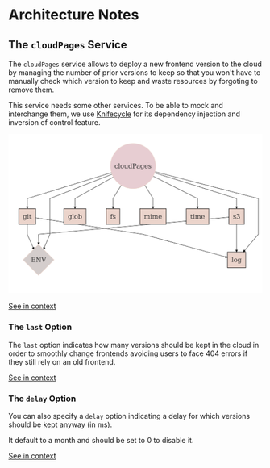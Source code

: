 <!--
# This file is automatically generated by the `jsarch`
# module. Do not change it elsewhere, changes would
# be overriden.
-->
# Architecture Notes



## The `cloudPages` Service

The `cloudPages` service allows to deploy a new frontend version
 to the cloud by managing the number of prior versions to keep
 so that you won't have to manually check which version to keep
 and waste resources by forgoting to remove them.

This service needs some other services. To be able to mock and
 interchange them, we use
 [Knifecycle](https://github.com/nfroidure/knifecycle) for its
 dependency injection and inversion of control feature.

![Dependencies Graph](./DEPENDENCIES.mmd.png)

[See in context](./src/cloudpages.js#L26-L39)



### The `last` Option

The `last` option indicates how many versions should be
 kept in the cloud in order to smoothly change frontends
 avoiding users to face 404 errors if they still rely
 on an old frontend.

[See in context](./src/cloudpages.js#L6-L12)



### The `delay` Option

You can also specify a `delay` option indicating a delay
 for which versions should be kept anyway (in ms).

It default to a month and should be set to 0 to disable it.

[See in context](./src/cloudpages.js#L15-L21)

